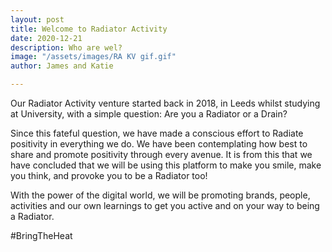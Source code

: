 ```yaml
---
layout: post
title: Welcome to Radiator Activity
date: 2020-12-21
description: Who are wel?
image: "/assets/images/RA KV gif.gif"
author: James and Katie

---
```

Our Radiator Activity venture started back in 2018, in Leeds whilst studying at University, with a simple question: Are you a Radiator or a Drain?

Since this fateful question, we have made a conscious effort to Radiate positivity in everything we do. We have been contemplating how best to share and promote positivity through every avenue. It is from this that we have concluded that we will be using this platform to make you smile, make you think, and provoke you to be a Radiator too!

With the power of the digital world, we will be promoting brands, people, activities and our own learnings to get you active and on your way to being a Radiator.

\#BringTheHeat
